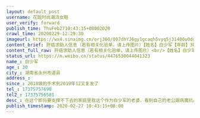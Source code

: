 ```yaml
---
layout: default_post
username: 花姐时尚潮流女鞋
user_verify: forward
publish_time: ThuFeb2710:43:15+08002020
crawl_time: 20200229-12:29:30
imageurl: https://wx4.sinaimg.cn/orj360/007dhYJ6gy1gcaqh5vyq5j31400u0dgy.jpg,https://wx4.sinaimg.cn/orj360/007dhYJ6gy1gcaqh7no2vj31400u0myi.jpg
content_brief: 肝癌求助人信息（若有相关化验单，请上传图片）【姓名】白少军【年龄】30【所在城市】湖南省永州市道县【】祥霖铺镇【患病时间】2018做的手术到2019年12又复发了【联系方式】17375757690【其他紧急联系人】17375756581【病情描述】在这个即将要支撑不下去的家庭里我这个作为白少军的老婆，看到 ...全文
content_full_raw: 肝癌求助人信息（若有相关化验单，请上传图片）<br/>【姓名】白少军<br/>【年龄】30<br/>【所在城市】湖南省永州市道县<br/>【】祥霖铺镇<br/>【患病时间】2018做的手术到2019年12又复发了<br/>【联系方式】17375757690<br/>【其他紧急联系人】17375756581<br/>【病情描述】在这个即将要支撑不下去的家庭里我这个作为白少军的老婆，看到自己的老公跟病魔抗战了差不多要两年了，我以为这个坎我们将要熬过去了，没想到在去年的12-18号去复查医生说他又犯了，这时该怎么办在2018年里，在湘雅二医院，给他做手术花光了家里所有的积蓄现在没钱，他说不治了，家里还有三个小孩要读书，老的又老了，家里亲戚朋友又少借不到钱，我这个做老婆的没办法只能在微博上给他试试，让那些好心人士帮帮我们这个小家庭，帮帮我老公，在此感谢大家！<adata-url="http://t.cn/R2WxR1a"href="http://weibo.com/p/1001018008643112400000000"data-hide=""><spanclass='url-icon'><imgstyle='width:1rem;height:1rem'src='https://h5.sinaimg.cn/upload/2015/09/25/3/timeline_card_small_location_default.png'></span><spanclass="surl-text">永州·道县</span></a>
status_url: https://m.weibo.cn/status/4476530044041323
name_: 白少军
age_: 30
city_: 湖南省永州市道县
address_: 
since_: 2018做的手术到2019年12又复发了
tel_: 17375757690
tel2_: 17375756581
desc_: 在这个即将要支撑不下去的家庭里我这个作为白少军的老婆，看到自己的老公跟病魔抗战了差不多要两年了，我以为这个坎我们将要熬过去了，没想到在去年的12-18号去复查医生说他又犯了，这时该怎么办在2018年里，在湘雅二医院，给他做手术花光了家里所有的积蓄现在没钱，他说不治了，家里还有三个小孩要读书，老的又老了，家里亲戚朋友又少借不到钱，我这个做老婆的没办法只能在微博上给他试试，让那些好心人士帮帮我们这个小家庭，帮帮我老公，在此感谢大家！<adata-url="http//t.cn/R2WxR1a"href="http//weibo.com/p/1001018008643112400000000"data-hide=""><spanclass='url-icon'><imgstyle='width1rem;height1rem'src='https//h5.sinaimg.cn/upload/2015/09/25/3/timeline_card_small_location_default.png'></span><spanclass="surl-text">永州·道县</span></a>
publish_timestamp: 2020-02-27 10:43:15+08:00
---
```

